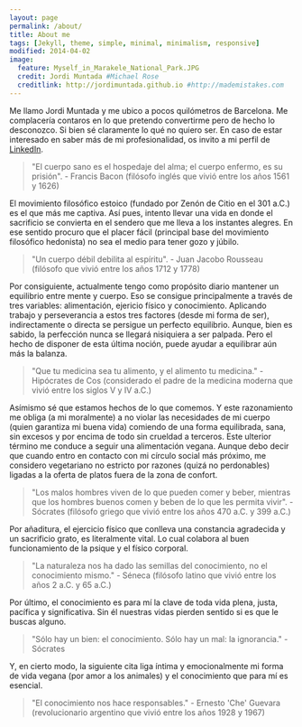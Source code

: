 ```yaml
---
layout: page
permalink: /about/
title: About me
tags: [Jekyll, theme, simple, minimal, minimalism, responsive]
modified: 2014-04-02
image:
  feature: Myself_in_Marakele_National_Park.JPG
  credit: Jordi Muntada #Michael Rose
  creditlink: http://jordimuntada.github.io #http://mademistakes.com
---
```


Me llamo Jordi Muntada y me ubico a pocos quilómetros de Barcelona. Me complacería contaros en lo que pretendo convertirme pero de hecho lo desconozco. Si bien sé claramente lo qué no quiero ser. En caso de estar interesado en saber más de mi profesionalidad, os invito a mi perfil de [LinkedIn](https://www.linkedin.com/pub/jordi-muntada-g%C3%B3mez/13/250/952/en).

> "El cuerpo sano es el hospedaje del alma; el cuerpo enfermo, es su prisión". - Francis Bacon (filósofo inglés que vivió entre los años 1561 y 1626)

El movimiento filosófico estoico (fundado por Zenón de Citio en el 301 a.C.) es el que más me captiva. Así pues, intento llevar una vida en donde el sacrificio se convierta en el sendero que me lleva a los instantes alegres. En ese sentido procuro que el placer fácil (principal base del movimiento filosófico hedonista) no sea el medio para tener gozo y júbilo.

> "Un cuerpo débil debilita al espíritu". - Juan Jacobo Rousseau (filósofo que vivió entre los años 1712 y 1778)

Por consiguiente, actualmente tengo como propósito diario mantener un equilibrio entre mente y cuerpo. Eso se consigue principalmente a través de tres variables: alimentación, ejericio físico y conocimiento. Aplicando trabajo y perseverancia a estos tres factores (desde mi forma de ser), indirectamente o directa se persigue un perfecto equilibrio. Aunque, bien es sabido, la perfección nunca se llegará nisiquiera a ser palpada. Pero el hecho de disponer de esta última noción, puede ayudar a equilibrar aún más la balanza.

> "Que tu medicina sea tu alimento, y el alimento tu medicina." - Hipócrates de Cos (considerado el padre de la medicina moderna que vivió entre los siglos V y IV a.C.)

Asímismo sé que estamos hechos de lo que comemos. Y este razonamiento me obliga (a mi moralmente) a no violar las necesidades de mi cuerpo (quien garantiza mi buena vida) comiendo de una forma equilibrada, sana, sin excesos y por encima de todo sin crueldad a terceros. Este ulterior término me conduce a seguir una alimentación vegana. Aunque debo decir que cuando entro en contacto con mi círculo social más próximo, me considero vegetariano no estricto por razones (quizá no perdonables) ligadas a la oferta de platos fuera de la zona de confort.

>  "Los malos hombres viven de lo que pueden comer y beber, mientras que los hombres buenos comen y beben de lo que les permita vivir". - Sócrates (filósofo griego que vivió entre los años 470 a.C. y 399 a.C.)

Por añaditura, el ejercicio físico que conlleva una constancia agradecida y un sacrificio grato, es literalmente vital. Lo cual colabora al buen funcionamiento de la psique y el físico corporal.

> "La naturaleza nos ha dado las semillas del conocimiento, no el conocimiento mismo." - Séneca (filósofo latino que vivió entre los años 2 a.C. y 65 a.C.)

Por último, el conocimiento es para mí la clave de toda vida plena, justa, pacífica y significativa. Sin él nuestras vidas pierden sentido si es que le buscas alguno.

> "Sólo hay un bien: el conocimiento. Sólo hay un mal: la ignorancia." - Sócrates

Y, en cierto modo, la siguiente cita liga íntima y emocionalmente mi forma de vida vegana (por amor a los animales) y el conocimiento que para mí es esencial.

> "El conocimiento nos hace responsables." - Ernesto 'Che' Guevara (revolucionario argentino que vivió entre los años 1928 y 1967)

<!--
My name is Jordi Muntada. I am settled down a few thousand meters off Barcelona. I would tell you what I intend to become but in fact I do not know so yet. I clearly know what I do not want to become. If you are interested in finding out my study background, I invite you to visit my [LinkedIn](https://www.linkedin.com/pub/jordi-muntada-g%C3%B3mez/13/250/952/en).

Additionally I am into the Network Marketing (or also known as Multilevel Marketing) which is a quite ancient successful way of business very unknown by most of the society and from my point of view caused a bit intentionally.

## Passions

* Cruelty free and animal lover life style.
* Doggy and sweaty adventures.
* Compulsive science knowledge eating. 
* Devouring all the works of Rolling Stones.
* Philosophize over my long or short life.
-->
